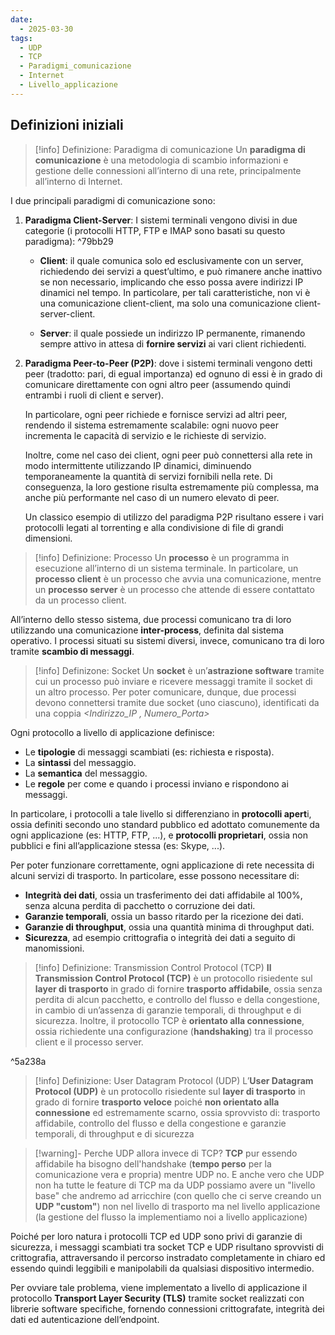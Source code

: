 ```yaml
---
date:
  - 2025-03-30
tags:
  - UDP
  - TCP
  - Paradigmi_comunicazione
  - Internet
  - Livello_applicazione
---
```


## Definizioni iniziali

> [!info] Definizione: Paradigma di comunicazione
> Un **paradigma di comunicazione** è una metodologia di scambio informazioni e gestione delle connessioni all’interno di una rete, principalmente all’interno di Internet.

I due principali paradigmi di comunicazione sono:
1. **Paradigma Client-Server**:  I sistemi terminali vengono divisi in due categorie (i protocolli HTTP, FTP e IMAP sono basati su questo paradigma): ^79bb29
   
	- **Client**: il quale comunica solo ed esclusivamente con un server, richiedendo dei servizi a quest’ultimo, e può rimanere anche inattivo se non necessario, implicando che esso possa avere indirizzi IP dinamici nel tempo. In particolare, per tali caratteristiche, non vi è una comunicazione client-client, ma solo una comunicazione client-server-client.
	  
	- **Server**: il quale possiede un indirizzo IP permanente, rimanendo sempre attivo in attesa di **fornire servizi** ai vari client richiedenti.

2. **Paradigma Peer-to-Peer (P2P)**: dove i sistemi terminali vengono detti peer (tradotto: pari, di egual importanza) ed ognuno di essi è in grado di comunicare direttamente con ogni altro peer (assumendo quindi entrambi i ruoli di client e server). 
   
   In particolare, ogni peer richiede e fornisce servizi ad altri peer, rendendo il sistema estremamente scalabile: ogni nuovo peer incrementa le capacità di servizio e le richieste di servizio. 
   
   Inoltre, come nel caso dei client, ogni peer può connettersi alla rete in modo intermittente utilizzando IP dinamici, diminuendo temporaneamente la quantità di servizi fornibili nella rete. Di conseguenza, la loro gestione risulta estremamente più complessa, ma anche più performante nel caso di un numero elevato di peer. 
   
   Un classico esempio di utilizzo del paradigma P2P risultano essere i vari protocolli legati al torrenting e alla condivisione di file di grandi dimensioni.


> [!info] Definizione: Processo
> Un **processo** è un programma in esecuzione all’interno di un sistema terminale. 
> In particolare, un **processo client** è un processo che avvia una comunicazione, mentre un **processo server** è un processo che attende di essere contattato da un processo client.

All’interno dello stesso sistema, due processi comunicano tra di loro utilizzando una comunicazione **inter-process**, definita dal sistema operativo. I processi situati su sistemi diversi, invece, comunicano tra di loro tramite **scambio di messaggi**.


> [!info] Definizone: Socket
> Un **socket** è un’**astrazione software** tramite cui un processo può inviare e ricevere messaggi tramite il socket di un altro processo. Per poter comunicare, dunque, due processi devono connettersi tramite due socket (uno ciascuno), identificati da una coppia 
> *<Indirizzo_IP , Numero_Porta>*

Ogni protocollo a livello di applicazione definisce: 

- Le **tipologie** di messaggi scambiati (es: richiesta e risposta).
- La **sintassi** del messaggio.
- La **semantica** del messaggio. 
- Le **regole** per come e quando i processi inviano e rispondono ai messaggi.

In particolare, i protocolli a tale livello si differenziano in **protocolli apert**i, ossia definiti secondo uno standard pubblico ed adottato comunemente da ogni applicazione (es: HTTP, FTP, ...), e **protocolli proprietari**, ossia non pubblici e fini all’applicazione stessa (es: Skype, ...). 

Per poter funzionare correttamente, ogni applicazione di rete necessita di alcuni servizi di trasporto. In particolare, esse possono necessitare di: 
- **Integrità dei dati**, ossia un trasferimento dei dati affidabile al 100%, senza alcuna perdita di pacchetto o corruzione dei dati.
- **Garanzie temporali**, ossia un basso ritardo per la ricezione dei dati.
- **Garanzie di throughput**, ossia una quantità minima di throughput dati.
- **Sicurezza**, ad esempio crittografia o integrità dei dati a seguito di manomissioni.


> [!info] Definizione: Transmission Control Protocol (TCP)
> **Il Transmission Control Protocol (TCP)** è un protocollo risiedente sul **layer di trasporto** in grado di fornire **trasporto affidabile**, ossia senza perdita di alcun pacchetto, e controllo del flusso e della congestione, in cambio di un’assenza di garanzie temporali, di throughput e di sicurezza. Inoltre, il protocollo TCP è **orientato alla connessione**, ossia richiedente una configurazione (**handshaking**) tra il processo client e il processo server.

^5a238a


> [!info] Definizione: User Datagram Protocol (UDP)
> L’**User Datagram Protocol (UDP)** è un protocollo risiedente sul **layer di trasporto** in grado di fornire **trasporto veloce** poiché **non orientato alla connessione** ed estremamente scarno, ossia sprovvisto di: trasporto affidabile, controllo del flusso e della congestione e garanzie temporali, di throughput e di sicurezza

> [!warning]- Perche UDP allora invece di TCP?
> **TCP** pur essendo affidabile ha bisogno dell'handshake (**tempo perso** per la comunicazione vera e propria) mentre UDP no. E anche vero che UDP non ha tutte le feature di TCP ma da UDP possiamo avere un "livello base" che andremo ad arricchire (con quello che ci serve creando un **UDP "custom"**) non nel livello di trasporto ma nel livello applicazione (la gestione del flusso la implementiamo noi a livello applicazione)

Poiché per loro natura i protocolli TCP ed UDP sono privi di garanzie di sicurezza, i messaggi scambiati tra socket TCP e UDP risultano sprovvisti di crittografia, attraversando il percorso instradato completamente in chiaro ed essendo quindi leggibili e manipolabili da qualsiasi dispositivo intermedio. 

Per ovviare tale problema, viene implementato a livello di applicazione il protocollo **Transport Layer Security (TLS)** tramite socket realizzati con librerie software specifiche, fornendo connessioni crittografate, integrità dei dati ed autenticazione dell’endpoint.